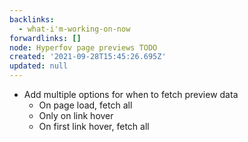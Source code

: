 ```yaml
---
backlinks:
  - what-i'm-working-on-now
forwardlinks: []
node: Hyperfov page previews TODO
created: '2021-09-28T15:45:26.695Z'
updated: null
---
```

- Add multiple options for when to fetch preview data 
    - On page load, fetch all
    - Only on link hover
    - On first link hover, fetch all 
